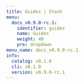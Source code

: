 ```yaml
---
title: Guides | Stash
menu:
  docs_v0.9.0-rc.1:
    identifier: guides
    name: Guides
    weight: 40
    pre: dropdown
menu_name: docs_v0.9.0-rc.1
info:
  catalog: v0.1.0
  cli: v0.1.0
  version: v0.9.0-rc.1
---
```


